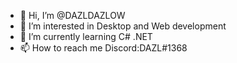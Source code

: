 - 👋 Hi, I’m @DAZLDAZLOW
- 👀 I’m interested in Desktop and Web development
- 🌱 I’m currently learning C# .NET
- 📫 How to reach me
Discord:DAZL#1368

<!---
DAZLDAZLOW/DAZLDAZLOW is a ✨ special ✨ repository because its `README.md` (this file) appears on your GitHub profile.
You can click the Preview link to take a look at your changes.
--->
